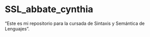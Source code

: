 # SSL_abbate_cynthia
 “Este es mi repositorio para la cursada de Sintaxis y Semántica de Lenguajes”.
